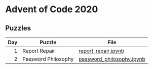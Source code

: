 # Advent of Code 2020

## Puzzles

| Day | Puzzle              | File                        |
|----:|---------------------|-----------------------------|
|   1 | Report Repair       | [report_repair.ipynb]       |
|   2 | Password Philosophy | [password_philosophy.ipynb] |

[password_philosophy.ipynb]: password_philosophy.ipynb
[report_repair.ipynb]: report_repair.ipynb